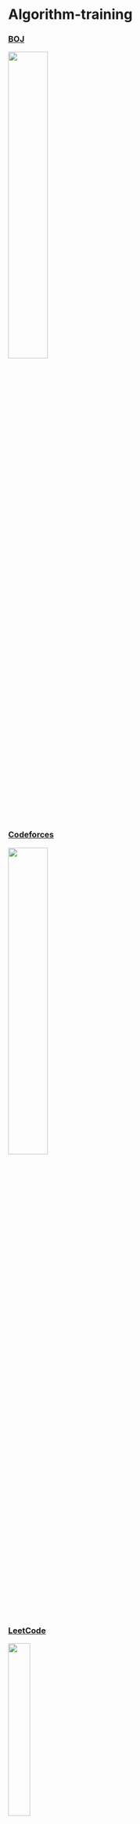 # Algorithm-training

### [BOJ](https://www.acmicpc.net)
<img src="https://user-images.githubusercontent.com/10775915/57319302-3ce08d80-7137-11e9-98e1-097372af5fbb.png" width="40%"></img>


### [Codeforces](https://codeforces.com)
<img src="https://user-images.githubusercontent.com/10775915/57319251-1e7a9200-7137-11e9-996a-ebffb99d8e52.png" width="40%"></img>


### [LeetCode](https://leetcode.com)
<img src="https://user-images.githubusercontent.com/10775915/70541446-602a5a00-1baa-11ea-9039-a2418f938869.png" width="30%"></img>


### [AtCoder](https://atcoder.jp)
<img src="https://user-images.githubusercontent.com/10775915/68087230-18236380-fe97-11e9-88a2-c3fdd265be30.png" width="30%"></img>


### [acmicpc](https://icpc.baylor.edu)
<img src="https://user-images.githubusercontent.com/10775915/65151875-e9c20400-da61-11e9-98dd-3d1656d350ba.gif" width="40%"> </img>


### [SW Expert Academy](https://swexpertacademy.com)
<img src="https://user-images.githubusercontent.com/10775915/67402353-70cb4480-f5eb-11e9-89e2-04ca201f9370.png" width="40%"></img>


### [SCPC](https://research.samsung.com/scpc)
<img src="https://user-images.githubusercontent.com/10775915/61900764-3ead3680-af59-11e9-88bc-741474873b3a.png" width="30%"></img>
